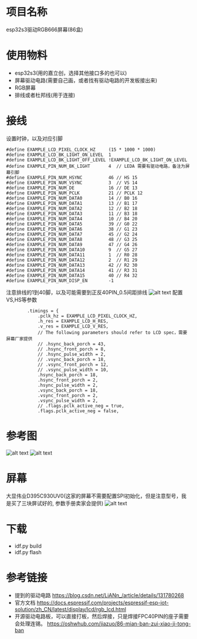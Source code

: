 # 项目名称
esp32s3驱动RGB666屏幕(86盒)

# 使用物料
- esp32s3(用的嘉立创，选择其他接口多的也可以)
- 屏幕驱动电路(需要自己画，或者找有驱动电路的开发板接出来)
- RGB屏幕
- 排线或者杜邦线(用于连接)
# 接线
设置时钟，以及对应引脚
```
#define EXAMPLE_LCD_PIXEL_CLOCK_HZ     (15 * 1000 * 1000)
#define EXAMPLE_LCD_BK_LIGHT_ON_LEVEL  1
#define EXAMPLE_LCD_BK_LIGHT_OFF_LEVEL !EXAMPLE_LCD_BK_LIGHT_ON_LEVEL
#define EXAMPLE_PIN_NUM_BK_LIGHT       4  // LEDA 需要有驱动电路，备注为屏幕引脚    
#define EXAMPLE_PIN_NUM_HSYNC          46 // HS 15
#define EXAMPLE_PIN_NUM_VSYNC          3  // VS 14
#define EXAMPLE_PIN_NUM_DE             16 // DE 13
#define EXAMPLE_PIN_NUM_PCLK           21 // PCLK 12
#define EXAMPLE_PIN_NUM_DATA0          14 // B0 16
#define EXAMPLE_PIN_NUM_DATA1          13 // B1 17
#define EXAMPLE_PIN_NUM_DATA2          12 // B2 18
#define EXAMPLE_PIN_NUM_DATA3          11 // B3 18
#define EXAMPLE_PIN_NUM_DATA4          10 // B4 20 
#define EXAMPLE_PIN_NUM_DATA5          39 // G0 22
#define EXAMPLE_PIN_NUM_DATA6          38 // G1 23
#define EXAMPLE_PIN_NUM_DATA7          45 // G2 24
#define EXAMPLE_PIN_NUM_DATA8          48 // G3 25
#define EXAMPLE_PIN_NUM_DATA9          47 // G4 26
#define EXAMPLE_PIN_NUM_DATA10         9  // G5 27
#define EXAMPLE_PIN_NUM_DATA11         1  // R0 28
#define EXAMPLE_PIN_NUM_DATA12         2  // R1 29
#define EXAMPLE_PIN_NUM_DATA13         42 // R2 30
#define EXAMPLE_PIN_NUM_DATA14         41 // R3 31
#define EXAMPLE_PIN_NUM_DATA15         40 // R4 32
#define EXAMPLE_PIN_NUM_DISP_EN        -1
```
注意排线的1到40脚，以及可能需要到正反40PIN_0.5间距排线
![alt text](asset/屏幕引脚.png)
配置VS,HS等参数
```
        .timings = {
            .pclk_hz = EXAMPLE_LCD_PIXEL_CLOCK_HZ,
            .h_res = EXAMPLE_LCD_H_RES,
            .v_res = EXAMPLE_LCD_V_RES,
            // The following parameters should refer to LCD spec，需要屏幕厂家提供
            // .hsync_back_porch = 43,
            // .hsync_front_porch = 8,
            // .hsync_pulse_width = 2,
            // .vsync_back_porch = 18,
            // .vsync_front_porch = 12,
            // .vsync_pulse_width = 10,
            .hsync_back_porch = 18,
            .hsync_front_porch = 2,
            .hsync_pulse_width = 2,
            .vsync_back_porch = 18,
            .vsync_front_porch = 2,
            .vsync_pulse_width = 2,
            // .flags.pclk_active_neg = true, 
            .flags.pclk_active_neg = false,
```

# 参考图
![alt text](asset/连线.png)
![alt text](asset/连线2.png)

# 屏幕
大显伟业D395C930UV0(这家的屏幕不需要配置SPI初始化，但是注意型号，我是买了三块屏试好的, 参数手册卖家会提供)
![alt text](image.png)

# 下载
- idf.py build
- idf.py flash

# 参考链接
- 提到的驱动电路
https://blog.csdn.net/LiANn_/article/details/131780268
- 官方文档
https://docs.espressif.com/projects/espressif-esp-iot-solution/zh_CN/latest/display/lcd/rgb_lcd.html
- 开源驱动电路板，可以直接打板，然后焊接，只是焊接FPC40PIN的座子需要会处理连锡。
https://oshwhub.com/jiazuo/86-mian-ban-zui-xiao-ji-tong-ban
